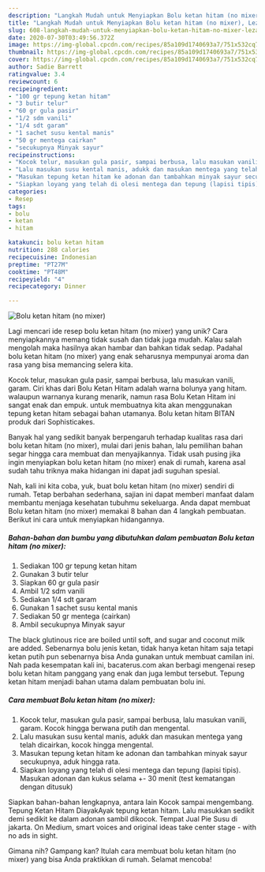 ```yaml
---
description: "Langkah Mudah untuk Menyiapkan Bolu ketan hitam (no mixer), Lezat"
title: "Langkah Mudah untuk Menyiapkan Bolu ketan hitam (no mixer), Lezat"
slug: 608-langkah-mudah-untuk-menyiapkan-bolu-ketan-hitam-no-mixer-lezat
date: 2020-07-30T03:49:56.372Z
image: https://img-global.cpcdn.com/recipes/85a109d1740693a7/751x532cq70/bolu-ketan-hitam-no-mixer-foto-resep-utama.jpg
thumbnail: https://img-global.cpcdn.com/recipes/85a109d1740693a7/751x532cq70/bolu-ketan-hitam-no-mixer-foto-resep-utama.jpg
cover: https://img-global.cpcdn.com/recipes/85a109d1740693a7/751x532cq70/bolu-ketan-hitam-no-mixer-foto-resep-utama.jpg
author: Sadie Barrett
ratingvalue: 3.4
reviewcount: 6
recipeingredient:
- "100 gr tepung ketan hitam"
- "3 butir telur"
- "60 gr gula pasir"
- "1/2 sdm vanili"
- "1/4 sdt garam"
- "1 sachet susu kental manis"
- "50 gr mentega cairkan"
- "secukupnya Minyak sayur"
recipeinstructions:
- "Kocok telur, masukan gula pasir, sampai berbusa, lalu masukan vanili, garam. Kocok hingga berwana putih dan mengental."
- "Lalu masukan susu kental manis, adukk dan masukan mentega yang telah dicairkan, kocok hingga mengental."
- "Masukan tepung ketan hitam ke adonan dan tambahkan minyak sayur secukupnya, aduk hingga rata."
- "Siapkan loyang yang telah di olesi mentega dan tepung (lapisi tipis). Masukan adonan dan kukus selama +- 30 menit (test kematangan dengan ditusuk)"
categories:
- Resep
tags:
- bolu
- ketan
- hitam

katakunci: bolu ketan hitam 
nutrition: 288 calories
recipecuisine: Indonesian
preptime: "PT27M"
cooktime: "PT48M"
recipeyield: "4"
recipecategory: Dinner

---
```



![Bolu ketan hitam (no mixer)](https://img-global.cpcdn.com/recipes/85a109d1740693a7/751x532cq70/bolu-ketan-hitam-no-mixer-foto-resep-utama.jpg)

Lagi mencari ide resep bolu ketan hitam (no mixer) yang unik? Cara menyiapkannya memang tidak susah dan tidak juga mudah. Kalau salah mengolah maka hasilnya akan hambar dan bahkan tidak sedap. Padahal bolu ketan hitam (no mixer) yang enak seharusnya mempunyai aroma dan rasa yang bisa memancing selera kita.

Kocok telur, masukan gula pasir, sampai berbusa, lalu masukan vanili, garam. Ciri khas dari Bolu Ketan Hitam adalah warna bolunya yang hitam. walaupun warnanya kurang menarik, namun rasa Bolu Ketan Hitam ini sangat enak dan empuk. untuk membuatnya kita akan menggunakan tepung ketan hitam sebagai bahan utamanya. Bolu ketan hitam BITAN produk dari Sophisticakes.

Banyak hal yang sedikit banyak berpengaruh terhadap kualitas rasa dari bolu ketan hitam (no mixer), mulai dari jenis bahan, lalu pemilihan bahan segar hingga cara membuat dan menyajikannya. Tidak usah pusing jika ingin menyiapkan bolu ketan hitam (no mixer) enak di rumah, karena asal sudah tahu triknya maka hidangan ini dapat jadi suguhan spesial.


Nah, kali ini kita coba, yuk, buat bolu ketan hitam (no mixer) sendiri di rumah. Tetap berbahan sederhana, sajian ini dapat memberi manfaat dalam membantu menjaga kesehatan tubuhmu sekeluarga. Anda dapat membuat Bolu ketan hitam (no mixer) memakai 8 bahan dan 4 langkah pembuatan. Berikut ini cara untuk menyiapkan hidangannya.

<!--inarticleads1-->

##### Bahan-bahan dan bumbu yang dibutuhkan dalam pembuatan Bolu ketan hitam (no mixer):

1. Sediakan 100 gr tepung ketan hitam
1. Gunakan 3 butir telur
1. Siapkan 60 gr gula pasir
1. Ambil 1/2 sdm vanili
1. Sediakan 1/4 sdt garam
1. Gunakan 1 sachet susu kental manis
1. Sediakan 50 gr mentega (cairkan)
1. Ambil secukupnya Minyak sayur


The black glutinous rice are boiled until soft, and sugar and coconut milk are added. Sebenarnya bolu jenis ketan, tidak hanya ketan hitam saja tetapi ketan putih pun sebenarnya bisa Anda gunakan untuk membuat camilan ini. Nah pada kesempatan kali ini, bacaterus.com akan berbagi mengenai resep bolu ketan hitam panggang yang enak dan juga lembut tersebut. Tepung ketan hitam menjadi bahan utama dalam pembuatan bolu ini. 

<!--inarticleads2-->

##### Cara membuat Bolu ketan hitam (no mixer):

1. Kocok telur, masukan gula pasir, sampai berbusa, lalu masukan vanili, garam. Kocok hingga berwana putih dan mengental.
1. Lalu masukan susu kental manis, adukk dan masukan mentega yang telah dicairkan, kocok hingga mengental.
1. Masukan tepung ketan hitam ke adonan dan tambahkan minyak sayur secukupnya, aduk hingga rata.
1. Siapkan loyang yang telah di olesi mentega dan tepung (lapisi tipis). Masukan adonan dan kukus selama +- 30 menit (test kematangan dengan ditusuk)


Siapkan bahan-bahan lengkapnya, antara lain Kocok sampai mengembang. Tepung Ketan Hitam DiayakAyak tepung ketan hitam. Lalu masukkan sedikit demi sedikit ke dalam adonan sambil dikocok. Tempat Jual Pie Susu di jakarta. On Medium, smart voices and original ideas take center stage - with no ads in sight. 

Gimana nih? Gampang kan? Itulah cara membuat bolu ketan hitam (no mixer) yang bisa Anda praktikkan di rumah. Selamat mencoba!
